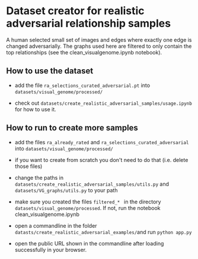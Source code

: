 # Dataset creator for realistic adversarial relationship samples

A human selected small set of images and edges where exactly one edge is changed adversarially.
The graphs used here are filtered to only contain the top relationships (see the clean_visualgenome.ipynb notebook).

## How to use the dataset

 - add the file `ra_selections_curated_adversarial.pt` into `datasets/visual_genome/processed/`

 <!-- - make sure you created the files `filtered_* ` in the directory `datasets/visual_genome/processed`. If not, run the notebook clean_visualgenome.ipynb -->

 - check out `datasets/create_realistic_adversarial_samples/usage.ipynb` for how to use it.

## How to run to create more samples

 - add the files `ra_already_rated` and `ra_selections_curated_adversarial` into `datasets/visual_genome/processed/`

 - if you want to create from scratch you don't need to do that (i.e. delete those files)

 - change the paths in `datasets/create_realistic_adversarial_samples/utils.py` and `datasets/VG_graphs/utils.py` to your path 
 
  - make sure you created the files `filtered_* ` in the directory `datasets/visual_genome/processed`. If not, run the notebook clean_visualgenome.ipynb

 - open a commandline in the folder `datasts/create_realistic_adversarial_examples/`and run 
    ```python app.py ```

 - open the public URL shown in the commandline after loading successfully in your browser.